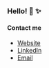 ### Hello! :wave: ✨

#### Contact me
- [Website](https://www.siewertson.com)
- [LinkedIn](https://www.linkedin.com/in/edvin-siewertson/)
- [Email](mailto:edvin.siewertson@gmail.com)
